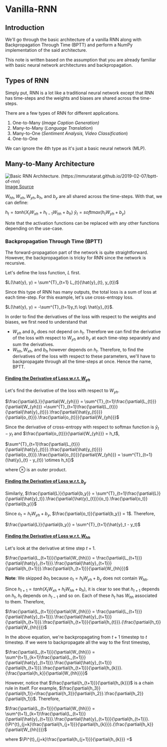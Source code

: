 ﻿# Vanilla-RNN

## Introduction
We'll go through the basic architecture of a vanilla RNN along with Backpropagation Through Time (BPTT) and perform a NumPy implementation of the said architecture.

This note is written based on the assumption that you are already familiar with basic neural network architectures and backpropagation.

## Types of RNN

Simply put, RNN is a lot like a traditional neural network except that RNN has time-steps and the weights and biases are shared across the time-steps. 

There are a few types of RNN for different applications.

 1. One-to-Many (*Image Caption Generation)*
 2. Many-to-Many (*Language Translation*)
 3. Many-to-One (*Sentiment Analysis, Video Classification*)
 4. One-to-One 

We can ignore the 4th type as it's just a basic neural network (MLP).

## Many-to-Many Architecture
![Basic RNN Architecture. (https://mmuratarat.github.io/2019-02-07/bptt-of-rnn) ](https://github.com/Ugenteraan/RNN-to-Transformers/blob/main/Vanilla-RNN/RNN_Arch.png) 		 [Image Source](https://mmuratarat.github.io/2019-02-07/bptt-of-rnn)

$W_{hh}, W_{xh}, W_{yh}, b_{h},$ and $b_{y}$ are all shared across the time-steps. With that, we can define:

$h_{t} = tanh(X_{t}W_{xh} + h_{t-1}W_{hh} + b_{h})$
$\hat{y}_{t} = softmax(h_tW_{yh} + b_y)$


Note that the activation functions can be replaced with any other functions depending on the use-case.

### Backpropagation Through Time (BPTT)

The forward-propagation part of the network is quite straightforward. However, the backpropagation is tricky for RNN since the network is recursive. 

Let's define the loss function, $L$ first.

$L(\hat{y}, y) = \sum^{T}_{t=1} L_{t}(\hat{y}_{t}, y_{t})$ 

Since this type of RNN has many outputs, the total loss is a sum of loss at each time-step. For this example, let's use cross-entropy loss.

$L(\hat{y}, y) = -\sum^{T}_{t=1}y_t\  log\ \hat{y}_{t}$. 

In order to find the derivatives of the loss with respect to the weights and biases, we first need to understand that

 - $W_{yh}$ and $b_y$ does not depend on $h_t$. Therefore we can find the derivative of the loss with respect to $W_{yh}$ and $b_y$ at each time-step separately and sum the derivatives.
 - $W_{hh}, W_{xh},$ and $b_{h}$ however depends on $h_{t}$. Therefore, to find the derivatives of the loss with respect to these parameters, we'll have to backpropagate through all the time-steps at once. Hence the name, BPTT.

#### <ins>Finding the Derivative of Loss w.r.t. $W_{yh}$
Let's find the derivative of the loss with respect to $W_{yh}$.

$\frac{\partial{L}}{\partial{W_{yh}}} = \sum^{T}_{t=1}\frac{\partial{L_{t}}}{\partial{W_{yh}}} =\sum^{T}_{t=1}\frac{\partial{L_{t}}}{\partial{\hat{y}_{t}}}.\frac{\partial{\hat{y_{t}}}}{\partial{o_{t}}}.\frac{\partial{o_{t}}}{\partial{W_{yh}}}$

Since the derivative of cross-entropy with respect to softmax function is $\hat{y}_{t} - y_{t}$ and $\frac{\partial{o_{t}}}{\partial{W_{yh}}} = h_t$,

$\sum^{T}_{t=1}\frac{\partial{L_{t}}}{\partial{\hat{y}_{t}}}.\frac{\partial{\hat{y_{t}}}}{\partial{o_{t}}}.\frac{\partial{o_{t}}}{\partial{W_{yh}}} = \sum^{T}_{t=1}(\hat{y}_{t} - y_{t}) \otimes h_t{}$

where $\otimes$ is an outer product.

#### <ins>Finding the Derivative of Loss w.r.t. $b_y$

Similarly, $\frac{\partial{L}}{\partial{b_y}} = \sum^{T}_{t=1}\frac{\partial{L}}{\partial{\hat{y}_t}}.\frac{\partial{\hat{y}_{t}}}{o_t}.\frac{\partial{o_t}}{\partial{b_y}}$

Since $o_t = h_{t}W_{yh} + b_y$, $\frac{\partial{o_t}}{\partial{b_y}} = 1$. Therefore,

$\frac{\partial{L}}{\partial{b_y}} = \sum^{T}_{t=1}(\hat{y}_t - y_t)$

#### <ins>Finding the Derivative of Loss w.r.t. $W_{hh}$

Let's look at the derivative at time step $t+1$.

$\frac{\partial{L_{t+1}}}{\partial{W_{hh}}} = \frac{\partial{L_{t+1}}}{\partial{\hat{y}_{t+1}}}.\frac{\partial{\hat{y}_{t+1}}}{\partial{h_{t+1}}}.\frac{\partial{h_{t+1}}}{\partial{W_{hh}}}$

**Note**: We skipped $\partial{o_t}$ because $o_t=h_{t}W_{yh}+b_y$ does not contain $W_{hh}$.

Since $h_{t+1}=tanh(X_{t}W_{xh} + h_{t}W_{hh} + b_h)$, it is clear to see that $h_{t+1}$ depends on $h_{t}$, $h_{t}$ depends on $h_{t-1}$ and so on. Each of these $h_t$ has $W_{hh}$ associated to them. Therefore,

$\frac{\partial{L_{t+1}}}{\partial{W_{hh}}} = \frac{\partial{L_{t+1}}}{\partial{\hat{y}_{t+1}}}.\frac{\partial{\hat{y}_{t+1}}}{\partial{h_{t+1}}}.\frac{\partial{h_{t+1}}}{\partial{h_{t}}}.{\frac{\partial{h_t}}{\partial{W_{hh}}}}$

In the above equation, we're backpropagating from $t+1$ timestep to $t$ timestep. If we were to backpropagate all the way to the first timestep,

$\frac{\partial{L_{t+1}}}{\partial{W_{hh}}} = \sum^{t+1}_{k=1}\frac{\partial{L_{t+1}}}{\partial{\hat{y}_{t+1}}}.\frac{\partial{\hat{y}_{t+1}}}{\partial{h_{t+1}}}.\frac{\partial{h_{t+1}}}{\partial{h_{k}}}.{\frac{\partial{h_k}}{\partial{W_{hh}}}}$

However, notice that $\frac{\partial{h_{t+1}}}{\partial{h_{k}}}$ is a chain rule in itself. For example, $\frac{\partial{h_3}}{\partial{h_1}}=\frac{\partial{h_3}}{\partial{h_2}}.\frac{\partial{h_2}}{\partial{h_1}}$. Therefore,

$\frac{\partial{L_{t+1}}}{\partial{W_{hh}}} = \sum^{t+1}_{k=1}\frac{\partial{L_{t+1}}}{\partial{\hat{y}_{t+1}}}.\frac{\partial{\hat{y}_{t+1}}}{\partial{h_{t+1}}}.(\Pi^{t}_{j=k}\frac{\partial{h_{j+1}}}{\partial{h_{k}}}).{\frac{\partial{h_k}}{\partial{W_{hh}}}}$

where
$\Pi^{t}_{j=k}\frac{\partial{h_{j+1}}}{\partial{h_{k}}} =$












